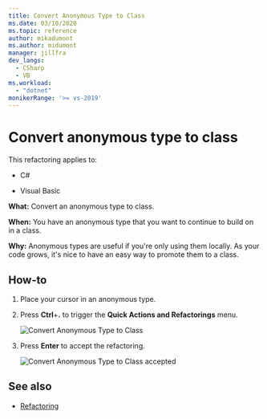 ```yaml
---
title: Convert Anonymous Type to Class
ms.date: 03/10/2020
ms.topic: reference
author: mikadumont
ms.author: midumont
manager: jillfra
dev_langs:
  - CSharp
  - VB
ms.workload:
  - "dotnet"
monikerRange: '>= vs-2019'
---
```

# Convert anonymous type to class

This refactoring applies to:

- C#

- Visual Basic

**What:** Convert an anonymous type to class.

**When:** You have an anonymous type that you want to continue to build on in a class.

**Why:** Anonymous types are useful if you're only using them locally. As your code grows, it's nice to have an easy way to promote them to a class.

## How-to

1. Place your cursor in an anonymous type.
2. Press **Ctrl**+**.** to trigger the **Quick Actions and Refactorings** menu.

   ![Convert Anonymous Type to Class](media/convert-anon-to-class.png)

2. Press **Enter** to accept the refactoring.

   ![Convert Anonymous Type to Class accepted](media/convert-anon-to-class-complete.png)

## See also

- [Refactoring](../refactoring-in-visual-studio.md)
